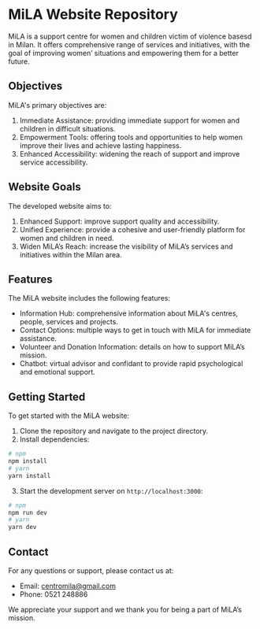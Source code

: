 # MiLA Website Repository
MiLA is a support centre for women and children victim of violence basesd in Milan. It offers comprehensive range of services and initiatives, with the goal of improving women’ situations and empowering them for a better future.

## Objectives
MiLA's primary objectives are:
1. Immediate Assistance: providing immediate support for women and children in difficult situations.
2. Empowerment Tools: offering tools and opportunities to help women improve their lives and achieve lasting happiness.
3. Enhanced Accessibility: widening the reach of support and improve service accessibility.

## Website Goals
The developed website aims to:
1. Enhanced Support: improve support quality and accessibility.
2. Unified Experience: provide a cohesive and user-friendly platform for women and children in need.
3. Widen MiLA’s Reach: increase the visibility of MiLA’s services and initiatives within the Milan area.

## Features
The MiLA website includes the following features:
- Information Hub: comprehensive information about MiLA's centres, people, services and projects.
- Contact Options: multiple ways to get in touch with MiLA for immediate assistance.
- Volunteer and Donation Information: details on how to support MiLA’s mission.
- Chatbot: virtual advisor and confidant to provide rapid psychological and emotional support.

## Getting Started
To get started with the MiLA website:
1. Clone the repository and navigate to the project directory.
2. Install dependencies:
```bash
# npm
npm install
# yarn
yarn install
```
3. Start the development server on `http://localhost:3000`:
```bash
# npm
npm run dev
# yarn
yarn dev
```

## Contact
For any questions or support, please contact us at:
- Email: centromila@gmail.com
- Phone: 0521 248886

We appreciate your support and we thank you for being a part of MiLA’s mission.
